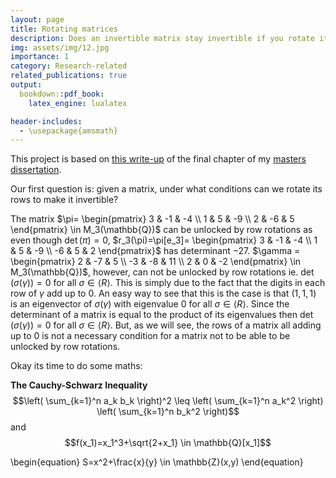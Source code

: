 ```yaml
---
layout: page
title: Rotating matrices
description: Does an invertible matrix stay invertible if you rotate its rows?
img: assets/img/12.jpg
importance: 1
category: Research-related
related_publications: true
output: 
  bookdown::pdf_book:
    latex_engine: lualatex

header-includes:
  - \usepackage{amsmath}
---
```


This project is based on [this write-up](assets/pdf/Unlocking_Matrices.pdf) of the final chapter of my [masters dissertation](assets/pdf/PM.pdf).

Our first question is: given a matrix, under what conditions can we rotate its rows to make it invertible?

The matrix $\pi=
    \begin{pmatrix}
        3 & -1 & -4 \\
        1 & 5 & -9 \\
        2 & -6 & 5
    \end{pmatrix} \in M_3(\mathbb{Q})$ can be unlocked by row rotations as even though $\operatorname{det}(\pi)=0$, $r_3(\pi)=\pi[e_3]=
    \begin{pmatrix}
        3 & -1 & -4 \\
        1 & 5 & -9 \\
        -6 & 5 & 2
    \end{pmatrix}$ has determinant $-27$. $\gamma =
    \begin{pmatrix}
        2 & -7 & 5 \\
        -3 & -8 & 11 \\
        2 & 0 & -2
    \end{pmatrix} \in M_3(\mathbb{Q})$, however, can not be unlocked by row rotations ie. $\operatorname{det}(\sigma(\gamma)) = 0$ for all $\sigma \in \langle R \rangle$. This is simply due to the fact that the digits in each row of $\gamma$ add up to $0$. An easy way to see that this is the case is that $(1,1,1)$ is an eigenvector of $\sigma(\gamma)$  with eigenvalue $0$ for all $\sigma \in \langle R \rangle$. Since the determinant of a matrix is equal to the product of its eigenvalues then $\operatorname{det}(\sigma(\gamma)) = 0$ for all $\sigma \in \langle R \rangle$. But, as we will see, the rows of a matrix all adding up to $0$ is not a necessary condition for a matrix not to be able to be unlocked by row rotations.

Okay its time to do some maths:

**The Cauchy-Schwarz Inequality**\
$$\left( \sum_{k=1}^n a_k b_k \right)^2 \leq \left( \sum_{k=1}^n a_k^2 \right) \left( \sum_{k=1}^n b_k^2 \right)$$
and
$$f(x_1)=x_1^3+\sqrt{2+x_1} \in \mathbb{Q}[x_1]$$

\begin{equation}
S=x^2+\frac{x}{y} \in \mathbb{Z}(x,y)
\end{equation}


